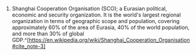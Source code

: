 1. Shanghai Cooperation Organisation (SCO); a Eurasian political, economic and security organization. It is the world's largest regional organization in terms of geographic scope and population, covering approximately 60% of the area of Eurasia, 40% of the world population, and more than 30% of global GDP.^[https://en.wikipedia.org/wiki/Shanghai_Cooperation_Organisation#cite_note-3]